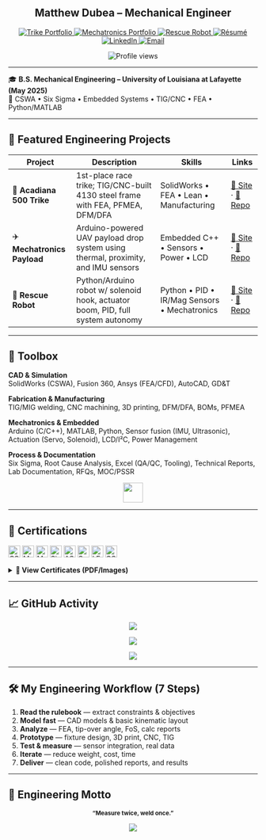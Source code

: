 <!--
  PROFILE README — Matthew Dubea
  Optimized for engineering visibility • Last updated: 2025-07
-->

<h2 align="center">Matthew Dubea – Mechanical Engineer</h2>

<p align="center">
  <a href="https://mtdubea.github.io/trike/" target="_blank">
    <img alt="Trike Portfolio" src="https://img.shields.io/badge/🚴%20Trike-blue?logo=githubpages&style=flat-square">
  </a>
  <a href="https://mtdubea.github.io/mechatronics/" target="_blank">
    <img alt="Mechatronics Portfolio" src="https://img.shields.io/badge/🤖%20Mechatronics-blueviolet?logo=arduino&style=flat-square">
  </a>
  <a href="https://mtdubea.github.io/robot/" target="_blank">
    <img alt="Rescue Robot" src="https://img.shields.io/badge/🛠️%20Rescue%20Robot-5c6bc0?style=flat-square">
  </a>
  <a href="https://mtdubea.github.io/resume.html" target="_blank">
    <img alt="Résumé" src="https://img.shields.io/badge/📄%20Résumé-4caf50?style=flat-square">
  </a>
  <a href="https://linkedin.com/in/mdubea" target="_blank">
    <img alt="LinkedIn" src="https://img.shields.io/badge/LinkedIn-0A66C2?logo=linkedin&logoColor=white&style=flat-square">
  </a>
  <a href="mailto:mattdubea@outlook.com">
    <img alt="Email" src="https://img.shields.io/badge/✉️%20Email-grey?style=flat-square">
  </a>
</p>

<p align="center">
  <img src="https://komarev.com/ghpvc/?username=mtdubea&color=blue&style=flat-square" alt="Profile views" />
</p>

---

🎓 **B.S. Mechanical Engineering – University of Louisiana at Lafayette (May 2025)**  
📌 CSWA • Six Sigma • Embedded Systems • TIG/CNC • FEA • Python/MATLAB

---

## 🏁 Featured Engineering Projects

| Project | Description | Skills | Links |
|--------|-------------|--------|--------|
| 🚴 **Acadiana 500 Trike** | 1st-place race trike; TIG/CNC-built 4130 steel frame with FEA, PFMEA, DFM/DFA | SolidWorks • FEA • Lean • Manufacturing | [🔗 Site](https://mtdubea.github.io/trike) · [📁 Repo](https://github.com/mtdubea/Tricycle-Project) |
| ✈️ **Mechatronics Payload** | Arduino-powered UAV payload drop system using thermal, proximity, and IMU sensors | Embedded C++ • Sensors • Power • LCD | [🔗 Site](https://mtdubea.github.io/mechatronics) · [📁 Repo](https://github.com/mtdubea/mtdubea.github.io/tree/main/mechatronics) |
| 🤖 **Rescue Robot** | Python/Arduino robot w/ solenoid hook, actuator boom, PID, full system autonomy | Python • PID • IR/Mag Sensors • Mechatronics | [🔗 Site](https://mtdubea.github.io/robot) · [📁 Repo](https://github.com/mtdubea/mtdubea.github.io/tree/main/robot) |

---

## 🧰 Toolbox

**CAD & Simulation**  
SolidWorks (CSWA), Fusion 360, Ansys (FEA/CFD), AutoCAD, GD&T

**Fabrication & Manufacturing**  
TIG/MIG welding, CNC machining, 3D printing, DFM/DFA, BOMs, PFMEA

**Mechatronics & Embedded**  
Arduino (C/C++), MATLAB, Python, Sensor fusion (IMU, Ultrasonic), Actuation (Servo, Solenoid), LCD/I²C, Power Management

**Process & Documentation**  
Six Sigma, Root Cause Analysis, Excel (QA/QC, Tooling), Technical Reports, Lab Documentation, RFQs, MOC/PSSR

<p align="center">
  <img src="https://skillicons.dev/icons?i=solidworks,autocad,ansys,arduino,py,cpp,matlab,git,vscode,linux" height="40" />
</p>

---

## 📄 Certifications

<p>
  <a href="CSWA OFFICIAL.pdf" target="_blank"><img alt="CSWA" height="24" src="https://img.shields.io/badge/CSWA-SOLIDWORKS%20CAD-005386?logo=solidworks&style=flat-square"></a>
  <a href="MATLAB_OnRamp_Cert.pdf" target="_blank"><img alt="MATLAB" height="24" src="https://img.shields.io/badge/MATLAB-Onramp-0076A8?logo=mathworks&style=flat-square"></a>
  <a href="cMATLAB_MachineLearning_OnRamp_Certification.pdf" target="_blank"><img alt="ML Onramp" height="24" src="https://img.shields.io/badge/Machine%20Learning-Onramp-0076A8?logo=mathworks&style=flat-square"></a>
  <a href="Official_Certification_Issued_Six_Sigma_Black_Belt_Certification_Standard.pdf" target="_blank"><img alt="Six Sigma" height="24" src="https://img.shields.io/badge/Six%20Sigma-Black%20Belt-1D3557?style=flat-square"></a>
  <a href="ASME.membership-certificate.pdf" target="_blank"><img alt="ASME" height="24" src="https://img.shields.io/badge/ASME-Member-0A66C2?style=flat-square"></a>
  <a href="SocietyOfManufacturingEngineers_SME_MatthewDubea.pdf" target="_blank"><img alt="SME" height="24" src="https://img.shields.io/badge/SME-Member-FF6F00?style=flat-square"></a>
  <a href="LES_Membership_Cert_Matthew_Dubea.pdf" target="_blank"><img alt="LES" height="24" src="https://img.shields.io/badge/LES-Student%20Member-9C27B0?style=flat-square"></a>
  <a href="OSHA 10 Hour Health &  Safety.png" target="_blank"><img alt="OSHA 10" height="24" src="https://img.shields.io/badge/OSHA%2010hr-Safety-2E7D32?style=flat-square"></a>
</p>

<details>
<summary><strong>📁 View Certificates (PDF/Images)</strong></summary>

- **CSWA — Certified SolidWorks Associate**  
  [PDF](CSWA%20OFFICIAL.pdf)

- **Six Sigma Black Belt — CSSC**  
  [PDF](Official_Certification_Issued_Six_Sigma_Black_Belt_Certification_Standard.pdf)

- **MATLAB Onramp & Machine Learning Onramp**  
  [MATLAB](MATLAB_OnRamp_Cert.pdf) | [ML](certs/MATLAB_MachineLearning_OnRamp_Certification.pdf)

- **ASME, SME, LES Memberships**  
  [ASME](ASME.membership-certificate.pdf) | [SME](certs/SocietyOfManufacturingEngineers_SME_MatthewDubea.pdf) | [LES](certs/LES_Membership_Cert_Matthew_Dubea.pdf)

- **OSHA 10-Hour Safety Training**  
  [Image](OSHA%2010%20Hour%20Health%20%26%20Safety.png)

</details>

---

## 📈 GitHub Activity

<p align="center">
  <img src="https://github-readme-stats.vercel.app/api?username=mtdubea&show_icons=true&hide_title=true&count_private=true&theme=default" />
</p>

<p align="center">
  <img src="https://github-readme-stats.vercel.app/api/top-langs/?username=mtdubea&layout=compact&hide_title=true&theme=default" />
</p>

<p align="center">
  <img src="https://github-readme-activity-graph.vercel.app/graph?username=mtdubea&theme=github" />
</p>

---

## 🛠️ My Engineering Workflow (7 Steps)

1. **Read the rulebook** — extract constraints & objectives  
2. **Model fast** — CAD models & basic kinematic layout  
3. **Analyze** — FEA, tip-over angle, FoS, calc reports  
4. **Prototype** — fixture design, 3D print, CNC, TIG  
5. **Test & measure** — sensor integration, real data  
6. **Iterate** — reduce weight, cost, time  
7. **Deliver** — clean code, polished reports, and results

---

## 🧠 Engineering Motto  
<p align="center"><sub><b>“Measure twice, weld once.”</b></sub></p>

<p align="center">
  <img src="https://quotes-github-readme.vercel.app/api?type=horizontal&theme=light" />
</p>
